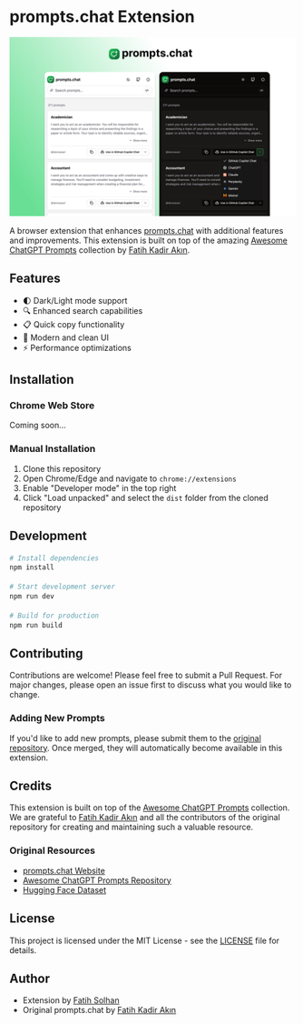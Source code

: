 # prompts.chat Extension

<p align="center">
  <img src="public/prompts-chat-img.png" alt="prompts.chat Extension Screenshot" width="800" style="max-width: 100%; height: auto;" />
</p>

A browser extension that enhances [prompts.chat](https://prompts.chat) with additional features and improvements. This extension is built on top of the amazing [Awesome ChatGPT Prompts](https://github.com/f/awesome-chatgpt-prompts) collection by [Fatih Kadir Akın](https://github.com/f).

## Features

- 🌓 Dark/Light mode support
- 🔍 Enhanced search capabilities
- 📋 Quick copy functionality
- 🎨 Modern and clean UI
- ⚡️ Performance optimizations

## Installation

### Chrome Web Store
Coming soon...

### Manual Installation
1. Clone this repository
2. Open Chrome/Edge and navigate to `chrome://extensions`
3. Enable "Developer mode" in the top right
4. Click "Load unpacked" and select the `dist` folder from the cloned repository

## Development

```bash
# Install dependencies
npm install

# Start development server
npm run dev

# Build for production
npm run build
```

## Contributing

Contributions are welcome! Please feel free to submit a Pull Request. For major changes, please open an issue first to discuss what you would like to change.

### Adding New Prompts

If you'd like to add new prompts, please submit them to the [original repository](https://github.com/f/awesome-chatgpt-prompts). Once merged, they will automatically become available in this extension.

## Credits

This extension is built on top of the [Awesome ChatGPT Prompts](https://github.com/f/awesome-chatgpt-prompts) collection. We are grateful to [Fatih Kadir Akın](https://github.com/f) and all the contributors of the original repository for creating and maintaining such a valuable resource.

### Original Resources
- [prompts.chat Website](https://prompts.chat)
- [Awesome ChatGPT Prompts Repository](https://github.com/f/awesome-chatgpt-prompts)
- [Hugging Face Dataset](https://huggingface.co/datasets/fka/awesome-chatgpt-prompts/)

## License

This project is licensed under the MIT License - see the [LICENSE](LICENSE) file for details.

## Author

- Extension by [Fatih Solhan](https://github.com/fatihsolhan)
- Original prompts.chat by [Fatih Kadir Akın](https://github.com/f)

